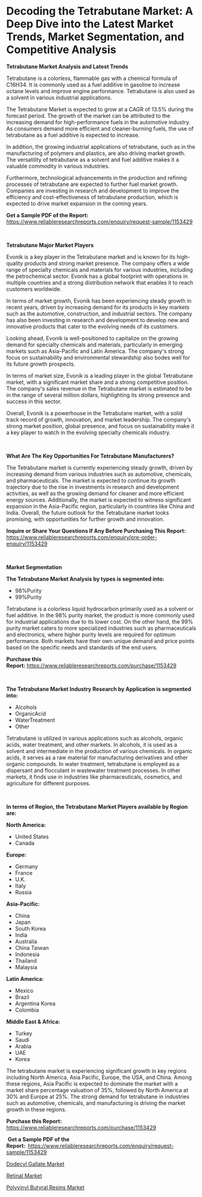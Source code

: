 <p><h1>Decoding the Tetrabutane Market: A Deep Dive into the Latest Market Trends, Market Segmentation, and Competitive Analysis</h1></p><p><strong>Tetrabutane Market Analysis and Latest Trends</strong></p>
<p><p>Tetrabutane is a colorless, flammable gas with a chemical formula of C16H34. It is commonly used as a fuel additive in gasoline to increase octane levels and improve engine performance. Tetrabutane is also used as a solvent in various industrial applications.</p><p>The Tetrabutane Market is expected to grow at a CAGR of 13.5% during the forecast period. The growth of the market can be attributed to the increasing demand for high-performance fuels in the automotive industry. As consumers demand more efficient and cleaner-burning fuels, the use of tetrabutane as a fuel additive is expected to increase.</p><p>In addition, the growing industrial applications of tetrabutane, such as in the manufacturing of polymers and plastics, are also driving market growth. The versatility of tetrabutane as a solvent and fuel additive makes it a valuable commodity in various industries.</p><p>Furthermore, technological advancements in the production and refining processes of tetrabutane are expected to further fuel market growth. Companies are investing in research and development to improve the efficiency and cost-effectiveness of tetrabutane production, which is expected to drive market expansion in the coming years.</p></p>
<p><strong>Get a Sample PDF of the Report:&nbsp;</strong> <a href="https://www.reliableresearchreports.com/enquiry/request-sample/1153429">https://www.reliableresearchreports.com/enquiry/request-sample/1153429</a></p>
<p>&nbsp;</p>
<p><strong>Tetrabutane Major Market Players</strong></p>
<p><p>Evonik is a key player in the Tetrabutane market and is known for its high-quality products and strong market presence. The company offers a wide range of specialty chemicals and materials for various industries, including the petrochemical sector. Evonik has a global footprint with operations in multiple countries and a strong distribution network that enables it to reach customers worldwide.</p><p>In terms of market growth, Evonik has been experiencing steady growth in recent years, driven by increasing demand for its products in key markets such as the automotive, construction, and industrial sectors. The company has also been investing in research and development to develop new and innovative products that cater to the evolving needs of its customers.</p><p>Looking ahead, Evonik is well-positioned to capitalize on the growing demand for specialty chemicals and materials, particularly in emerging markets such as Asia-Pacific and Latin America. The company's strong focus on sustainability and environmental stewardship also bodes well for its future growth prospects.</p><p>In terms of market size, Evonik is a leading player in the global Tetrabutane market, with a significant market share and a strong competitive position. The company's sales revenue in the Tetrabutane market is estimated to be in the range of several million dollars, highlighting its strong presence and success in this sector.</p><p>Overall, Evonik is a powerhouse in the Tetrabutane market, with a solid track record of growth, innovation, and market leadership. The company's strong market position, global presence, and focus on sustainability make it a key player to watch in the evolving specialty chemicals industry.</p></p>
<p>&nbsp;</p>
<p><strong>What Are The Key Opportunities For Tetrabutane Manufacturers?</strong></p>
<p><p>The Tetrabutane market is currently experiencing steady growth, driven by increasing demand from various industries such as automotive, chemicals, and pharmaceuticals. The market is expected to continue its growth trajectory due to the rise in investments in research and development activities, as well as the growing demand for cleaner and more efficient energy sources. Additionally, the market is expected to witness significant expansion in the Asia-Pacific region, particularly in countries like China and India. Overall, the future outlook for the Tetrabutane market looks promising, with opportunities for further growth and innovation.</p></p>
<p><strong>Inquire or Share Your Questions If Any Before Purchasing This Report:</strong> <a href="https://www.reliableresearchreports.com/enquiry/pre-order-enquiry/1153429">https://www.reliableresearchreports.com/enquiry/pre-order-enquiry/1153429</a></p>
<p>&nbsp;</p>
<p><strong>Market Segmentation</strong></p>
<p><strong>The Tetrabutane Market Analysis by types is segmented into:</strong></p>
<p><ul><li>98%Purity</li><li>99%Purity</li></ul></p>
<p><p>Tetrabutane is a colorless liquid hydrocarbon primarily used as a solvent or fuel additive. In the 98% purity market, the product is more commonly used for industrial applications due to its lower cost. On the other hand, the 99% purity market caters to more specialized industries such as pharmaceuticals and electronics, where higher purity levels are required for optimum performance. Both markets have their own unique demand and price points based on the specific needs and standards of the end users.</p></p>
<p><strong>Purchase this Report:&nbsp;</strong><a href="https://www.reliableresearchreports.com/purchase/1153429">https://www.reliableresearchreports.com/purchase/1153429</a></p>
<p>&nbsp;</p>
<p><strong>The Tetrabutane Market Industry Research by Application is segmented into:</strong></p>
<p><ul><li>Alcohols</li><li>OrganicAcid</li><li>WaterTreatment</li><li>Other</li></ul></p>
<p><p>Tetrabutane is utilized in various applications such as alcohols, organic acids, water treatment, and other markets. In alcohols, it is used as a solvent and intermediate in the production of various chemicals. In organic acids, it serves as a raw material for manufacturing derivatives and other organic compounds. In water treatment, tetrabutane is employed as a dispersant and flocculant in wastewater treatment processes. In other markets, it finds use in industries like pharmaceuticals, cosmetics, and agriculture for different purposes.</p></p>
<p>&nbsp;</p>
<p><strong>In terms of Region, the Tetrabutane Market Players available by Region are:</strong></p>
<p>
    <p> <strong> North America: </strong>
        <ul>
            <li>United States</li>
            <li>Canada</li>
        </ul>
        </p> 
    <p> <strong> Europe: </strong>
        <ul>
            <li>Germany</li>
            <li>France</li>
            <li>U.K.</li>
            <li>Italy</li>
            <li>Russia</li>
        </ul>
        </p> 
    <p> <strong> Asia-Pacific: </strong>
        <ul>
            <li>China</li>
            <li>Japan</li>
            <li>South Korea</li>
            <li>India</li>
            <li>Australia</li>
            <li>China Taiwan</li>
            <li>Indonesia</li>
            <li>Thailand</li>
            <li>Malaysia</li>
        </ul>
        </p> 
    <p> <strong> Latin America: </strong>
        <ul>
            <li>Mexico</li>
            <li>Brazil</li>
            <li>Argentina Korea</li>
            <li>Colombia</li>
        </ul>
        </p> 
    <p> <strong> Middle East & Africa: </strong>
        <ul>
            <li>Turkey</li>
            <li>Saudi</li>
            <li>Arabia</li>
            <li>UAE</li>
            <li>Korea</li>
        </ul>
    </p>
    </p>
<p><p>The tetrabutane market is experiencing significant growth in key regions including North America, Asia Pacific, Europe, the USA, and China. Among these regions, Asia Pacific is expected to dominate the market with a market share percentage valuation of 35%, followed by North America at 30% and Europe at 25%. The strong demand for tetrabutane in industries such as automotive, chemicals, and manufacturing is driving the market growth in these regions.</p></p>
<p><strong>Purchase this Report: </strong><a href="https://www.reliableresearchreports.com/purchase/1153429">https://www.reliableresearchreports.com/purchase/1153429</a></p>
<p>&nbsp;<strong>Get a Sample PDF of the Report:&nbsp;&nbsp;</strong><a href="https://www.reliableresearchreports.com/enquiry/request-sample/1153429">https://www.reliableresearchreports.com/enquiry/request-sample/1153429</a></p>
<p><strong></strong></p>
<p><p><a href="https://github.com/jodemen/Market-Research-Report-List-1/blob/main/dodecyl-gallate-market.md">Dodecyl Gallate Market</a></p><p><a href="https://github.com/jj19131/Market-Research-Report-List-1/blob/main/retinal-market.md">Retinal Market</a></p><p><a href="https://github.com/Sarissaschmalingtr6fz2739/Market-Research-Report-List-1/blob/main/polyvinyl-butyral-resins-market.md">Polyvinyl Butyral Resins Market</a></p></p>